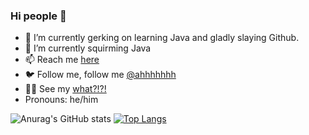 ### Hi people 👋

- 🔭 I’m currently gerking on learning Java and gladly slaying Github.
- 🌱 I’m currently squirming Java
- 📫 Reach me <a href="https://balls.com" target="_blank">here</a>
- 🐦 Follow me, follow me  <a href="https://balls.com" target="_blank">@ahhhhhhh</a>
- 💁‍♀️ See my <a href="https://balls.com" target="_blank">what?!?!</a>
- Pronouns: he/him

![Anurag's GitHub stats](https://github-readme-stats.vercel.app/api?username=Eddayavuz&show_icons=true)
[![Top Langs](https://github-readme-stats.vercel.app/api/top-langs/?username=Eddayavuz&layout=compact)](https://github.com/anuraghazra/github-readme-stats)
